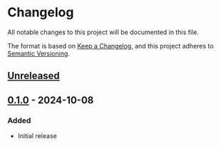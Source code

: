 # Changelog

All notable changes to this project will be documented in this file.

The format is based on [Keep a Changelog][keep-a-changelog],
and this project adheres to [Semantic Versioning][semver].

[keep-a-changelog]: https://keepachangelog.com/en/1.0.0/
[semver]: https://semver.org/spec/v2.0.0.html

## [Unreleased]

## [0.1.0] - 2024-10-08

### Added

- Initial release

[Unreleased]: https://github.com/anypackage/anypackage/compare/v0.1.0...HEAD
[0.1.0]: https://github.com/anypackage/anypackage/releases/tag/v0.1.0
